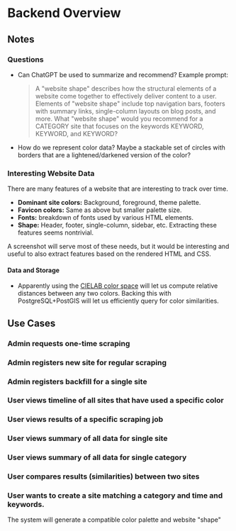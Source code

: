 # Backend Overview

## Notes

### Questions

- Can ChatGPT be used to summarize and recommend? Example prompt:

  > A "website shape" describes how the structural elements of a website come together to effectively deliver content to a user.
  > Elements of "website shape" include top navigation bars, footers with summary links, single-column layouts on blog posts, and more.
  > What "website shape" would you recommend for a CATEGORY site that focuses on the keywords KEYWORD, KEYWORD, and KEYWORD?

- How do we represent color data? Maybe a stackable set of circles with borders that are a lightened/darkened version of the color?

### Interesting Website Data

There are many features of a website that are interesting to track over time.

- **Dominant site colors:** Background, foreground, theme palette.
- **Favicon colors:** Same as above but smaller palette size.
- **Fonts:** breakdown of fonts used by various HTML elements.
- **Shape:** Header, footer, single-column, sidebar, etc. Extracting these features seems nontrivial.

A screenshot will serve most of these needs, but it would be interesting and useful to also extract features based on the rendered HTML and CSS.

#### Data and Storage

- Apparently using the [CIELAB color space](https://en.wikipedia.org/wiki/CIELAB_color_space) will let us compute relative distances between any two colors. Backing this with PostgreSQL+PostGIS will let us efficiently query for color similarities.

## Use Cases

### Admin requests one-time scraping

### Admin registers new site for regular scraping

### Admin registers backfill for a single site

### User views timeline of all sites that have used a specific color

### User views results of a specific scraping job

### User views summary of all data for single site

### User views summary of all data for single category

### User compares results (similarities) between two sites

### User wants to create a site matching a category and time and keywords.

The system will generate a compatible color palette and website "shape"
